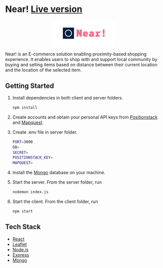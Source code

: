 # Near! [Live version](https://nearshoppingapp.netlify.app/)

<p align="center">
  <img src="client/src/assets/cover.png" width="200"/>
</p>
Near! is an E-commerce solution enabling proximity-based shopping experience. It enables users to shop with and support local community by buying and selling items based on distance between their current location and the location of the selected item.

## Getting Started

1. Install dependencies in both client and server folders.

    ```bash
    npm install
    ```
2. Create accounts and obtain your personal API keys from [Positionstack](https://positionstack.com/) and [Mapquest](https://developer.mapquest.com/documentation/).
   
3. Create .env file in server folder.

    ```bash
    PORT=3000
    DB=
    SECRET=
    POSITIONSTACK_KEY=
    MAPQUEST=
    ```


4. Install the [Mongo](https://www.mongodb.com/docs/manual/installation/) database on your machine.


5. Start the server. From the server folder, run

    ```bash
    nodemon index.js
    ```

6. Start the client. From the client folder, run

    ```bash
    npm start
    ```

## Tech Stack

* [React](https://reactjs.org/)
* [Leaflet](https://leafletjs.com/)
* [Node.js](https://nodejs.org/)
* [Express](https://expressjs.com/)
* [Mongo](https://www.mongodb.com/)
